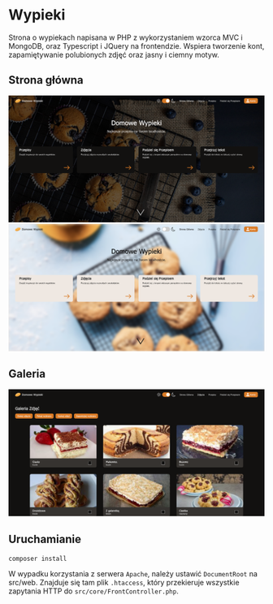 # Wypieki

Strona o wypiekach napisana w PHP z wykorzystaniem wzorca MVC i MongoDB, oraz Typescript i JQuery na frontendzie.
Wspiera tworzenie kont, zapamiętywanie polubionych zdjęć oraz jasny i ciemny motyw.

## Strona główna

![Strona Główna - ciemny motyw](./git-assets/home-page-dark.png)
![Strona Główna - jasny motyw](./git-assets/home-page-light.png)

## Galeria

![Galeria](./git-assets/gallery.png)

## Uruchamianie

```
composer install
```

W wypadku korzystania z serwera `Apache`, należy ustawić `DocumentRoot` na src/web. Znajduje się tam plik `.htaccess`, który przekieruje wszystkie zapytania HTTP do `src/core/FrontController.php`.
